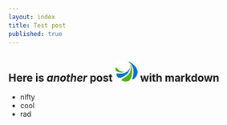 ```yaml
---
layout: index
title: Test post
published: true
---
```


Here is _another_ post
![logo](/2010logo_swish_low.gif)
with markdown
-------------

* nifty
* cool
* rad